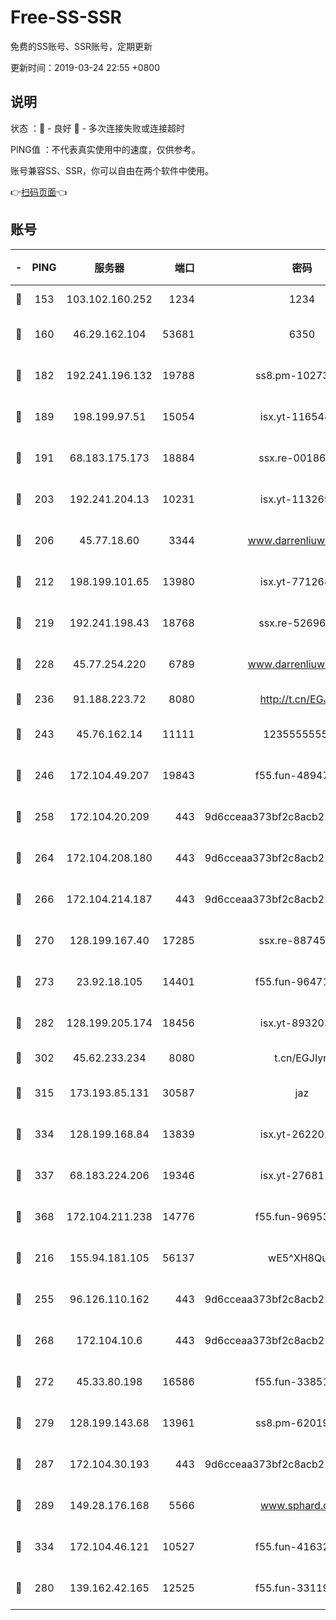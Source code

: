 # Free-SS-SSR

免费的SS账号、SSR账号，定期更新

更新时间：2019-03-24 22:55 +0800

## 说明

状态     ：🙂 - 良好 🙁 - 多次连接失败或连接超时

PING值   ：不代表真实使用中的速度，仅供参考。

账号兼容SS、SSR，你可以自由在两个软件中使用。

👉[扫码页面](https://liesauer.github.io/Free-SS-SSR/)👈

## 账号

|-|PING|服务器|端口|密码|加密方式|区域|
|:----:|:----:|:-----:|-----:|:----:|:----:|:----:|
|🙂|153|103.102.160.252|1234|1234|rc4-md5|JP|
|🙂|160|46.29.162.104|53681|6350|aes-128-ctr|RU|
|🙂|182|192.241.196.132|19788|ss8.pm-10273519|aes-256-cfb|US|
|🙂|189|198.199.97.51|15054|isx.yt-11654879|aes-256-cfb|US|
|🙂|191|68.183.175.173|18884|ssx.re-00186706|aes-256-cfb|US|
|🙂|203|192.241.204.13|10231|isx.yt-11326913|aes-256-cfb|US|
|🙂|206|45.77.18.60|3344|www.darrenliuwei.com|aes-256-cfb|JP|
|🙂|212|198.199.101.65|13980|isx.yt-77126897|aes-256-cfb|US|
|🙂|219|192.241.198.43|18768|ssx.re-52696687|aes-256-cfb|US|
|🙂|228|45.77.254.220|6789|www.darrenliuwei.com|aes-256-cfb|SG|
|🙂|236|91.188.223.72|8080|http://t.cn/EGJIyrl|rc4-md5|RU|
|🙂|243|45.76.162.14|11111|123555555555|aes-256-cfb|SG|
|🙂|246|172.104.49.207|19843|f55.fun-48947292|aes-256-cfb|SG|
|🙂|258|172.104.20.209|443|9d6cceaa373bf2c8acb22e60b6a58be6|aes-256-cfb|US|
|🙂|264|172.104.208.180|443|9d6cceaa373bf2c8acb22e60b6a58be6|aes-256-cfb|US|
|🙂|266|172.104.214.187|443|9d6cceaa373bf2c8acb22e60b6a58be6|aes-256-cfb|US|
|🙂|270|128.199.167.40|17285|ssx.re-88745830|aes-256-cfb|SG|
|🙂|273|23.92.18.105|14401|f55.fun-96471682|aes-256-cfb|US|
|🙂|282|128.199.205.174|18456|isx.yt-89320378|aes-256-cfb|SG|
|🙂|302|45.62.233.234|8080|t.cn/EGJIyrl|rc4-md5|CA|
|🙂|315|173.193.85.131|30587|jaz|aes-256-cfb|US|
|🙂|334|128.199.168.84|13839|isx.yt-26220217|aes-256-cfb|SG|
|🙂|337|68.183.224.206|19346|isx.yt-27681130|aes-256-cfb|SG|
|🙂|368|172.104.211.238|14776|f55.fun-96953880|aes-256-cfb|US|
|🙂|216|155.94.181.105|56137|wE5^XH8Quw|aes-256-cfb|US|
|🙂|255|96.126.110.162|443|9d6cceaa373bf2c8acb22e60b6a58be6|aes-256-cfb|US|
|🙂|268|172.104.10.6|443|9d6cceaa373bf2c8acb22e60b6a58be6|aes-256-cfb|US|
|🙂|272|45.33.80.198|16586|f55.fun-33851911|aes-256-cfb|US|
|🙂|279|128.199.143.68|13961|ss8.pm-62019170|aes-256-cfb|SG|
|🙂|287|172.104.30.193|443|9d6cceaa373bf2c8acb22e60b6a58be6|aes-256-cfb|US|
|🙂|289|149.28.176.168|5566|www.sphard.com|aes-256-cfb|AU|
|🙂|334|172.104.46.121|10527|f55.fun-41632865|aes-256-cfb|SG|
|🙁|280|139.162.42.165|12525|f55.fun-33119577|aes-256-cfb|SG|
